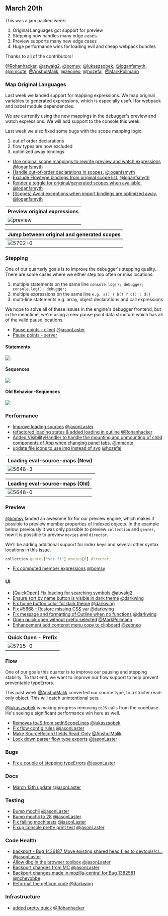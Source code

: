 ## March 20th

This was a jam packed week:

1.  Original Languages got support for preview
2.  Stepping now handles many edge cases
3.  Preview supports many new edge cases
4.  Huge performance wins for loading evil and cheap webpack bundles

Thanks to all of the contributors!

[@Rohanhacker], [@atwalg2], [@bomsy], [@lukaszsobek], [@loganfsmyth], [@mmcote], [@AnshulMalik], [@zeoneo], [@hozefaj], [@MarkPollmann]

### Map Original Languages

Last week we landed support for mapping expressions. We map original variables to generated expressions, which is especially useful for webpack and babel module dependencies.

We are currently using the new mappings in the debugger's preview and watch expressions. We will add support to the console this week.

Last week we also fixed some bugs with the scope mapping logic:

1.  out of order declarations
2.  flow types are now excluded
3.  optimized away bindings

* [Use original scope mappings to rewrite preview and watch expressions][5684] [@loganfsmyth]
* [Handle out-of-order declarations in scopes.][5690] [@loganfsmyth]
* [Exclude Flowtype bindings from original scope list.][5692] [@loganfsmyth]
* [Render a toggle for original/generated scopes when available.][5702] [@loganfsmyth]
* [[Scopes] Avoid exceptions when import bindings are optimized away.][5722] [@loganfsmyth]

[preview]: https://user-images.githubusercontent.com/254562/37664954-99287814-2c32-11e8-9b0c-d8088148ec3c.gif

| Preview original expressions |
| ---------------------------- |
| ![preview]                   |

| Jump between original and generated scopes |
| ------------------------------------------ |
| ![5702-0]                                  |

### Stepping

One of our quarterly goals is to improve the debugger's stepping quality. There are some cases where we either step too often or miss locations:

1.  multiple statements on the same line `console.log(); debugger; console.log(); debugger;`
2.  multiple expressions on the same line `e.g. a() ? b() ? c() : d()`
3.  multi-line statements e.g. array, object declarations and call expressions

We hope to solve all of these issues in the engine's debugger frontend, but in the meantime,
we're using a new pause point data structure which has all of the valid pause locations.

* [Pause points - client][5537] [@jasonLaster]
* [Pause points - server][pp]

[pp]: https://bugzilla.mozilla.org/show_bug.cgi?id=1447316

#### Statements

![](http://g.recordit.co/jlhm0BSr8b.gif)

#### Sequences

![](http://g.recordit.co/28uojVq9M0.gif)

#### Old Behavior -Sequences

![](http://g.recordit.co/fbnwBZrJ9m.gif)

### Performance

* [Improve loading sources][5648] [@jasonLaster]
* [refactored loading states & added loading in outline][5651] [@Rohanhacker]
* [Added VisibilityHandler to handle the mounting and unmounting of child components of App when changing panel tabs.][5688] [@mmcote]
* [update file icons to use img instead of svg][5709] [@hozefaj]

| Loading eval-source-maps (New) |
| ------------------------------ |
| ![5648-3]                      |

| Loading eval-source-maps (Old) |
| ------------------------------ |
| ![5648-0]                      |

### Preview

[@bomsy] landed an awesome fix for our preview engine, which makes it possible to preview member properties of indexed objects. In the example below, previously it was only possible to preview `collection` and `genres`, now it is possible to preview `movies` and `director`.

We'll be adding additional support for index keys and several other syntax locations in this [issue](https://github.com/devtools-html/debugger.html/issues/5695).

```js
collection.genres["sci-fi"].movies[0].director;
```

* [Fix computed member expressions][5655] [@bomsy]

### UI

* [[QuickOpen] Fix loading for searching symbols][5653] [@atwalg2]
* [Ensure sort by name button is visible in dark theme][5666] [@darkwing]
* [Fix home button color for dark theme][5673] [@darkwing]
* [Fix #5668 - Restore missing CSS var][5675] [@darkwing]
* [Fix message and formatting of Outline when no functions][5683] [@darkwing]
* [Open quick open without prefix selected][5715] [@MarkPollmann]
* [Enhancement add contenxt menu copy to clipboard][5704] [@zeoneo]

| Quick Open - Prefix |
| ------------------- |
| ![5715-0]           |

### Flow

One of our goals this quarter is to improve our pausing and stepping stability. To that end, we want to improve our flow support to help prevent preventable typeErrors.

This past week [@AnshulMalik] converted our source type, to a stricter read-only object. This will catch unintentional sets.

[@lukaszsobek] is making progress removing `toJS` calls from the codebase. He's seeing a significant performance win here as well.

* [Removes toJS from setInScopeLines][5664] [@lukaszsobek]
* [Fix flow config rules][5671] [@jasonLaster]
* [Make SourceRecord fields Read-Only][5703] [@AnshulMalik]
* [Lock down parser flow type exports][5674] [@jasonLaster]

### Bugs

* [Fix a couple of stepping typeErrors][5680] [@jasonLaster]

### Docs

* [March 13th update][5662] [@jasonLaster]

### Testing

* [Bump mochii][5670] [@jasonLaster]
* [Bump mochii to 28][5700] [@jasonLaster]
* [Fix failing mochitests][5676] [@jasonLaster]
* [Fixup console pretty print test][5689] [@jasonLaster]

### Code Health

* [backport - Bug 1436187 Move existing shared head files to devtools/cl…][5667] [@jasonLaster]
* [Allow dbg in the browser toolbox][5685] [@jasonLaster]
* [Backport changes from MC][5696] [@jasonLaster]
* [Backport changes made in mozilla-central for Bug 1382581][5705] [@nchevobbe]
* [Reformat the getIcon code][5723] [@darkwing]

### Infrastructure

* [added pretty quick][5719] [@Rohanhacker]

[5648-0]: https://shipusercontent.com/e43b9730dc89b9c3d794f7d9a7f8e4d4/Screen%20Shot%202018-03-09%20at%2010.14.16%20AM.png
[5648-1]: https://shipusercontent.com/684ced3a48464effd75d7bbc296973b4/Screen%20Shot%202018-03-09%20at%2010.14.00%20AM.png
[5648-2]: https://shipusercontent.com/9eb51ab907c4ff4387465344d52f248d/Screen%20Shot%202018-03-09%20at%2010.14.34%20AM.png
[5648-3]: https://shipusercontent.com/92dcf1ed3d7d3681e389a0d3940656ff/Screen%20Shot%202018-03-09%20at%2010.10.25%20AM.png
[5648-4]: https://shipusercontent.com/1ecb7b22f7a5bd3c241426e7c75fa7b4/Screen%20Shot%202018-03-09%20at%2010.08.51%20AM.png
[5648-5]: https://shipusercontent.com/0e3393c1c21a690e59e409f83e2a8dec/Screen%20Shot%202018-03-09%20at%2010.08.12%20AM.png
[5653-0]: https://user-images.githubusercontent.com/23143862/37255763-9e1dd6b6-2516-11e8-984f-619340629fa4.gif
[5666-0]: https://user-images.githubusercontent.com/46655/37372064-835743d8-26df-11e8-9971-f50c08f0a61c.png
[5670-0]: https://user-images.githubusercontent.com/254562/37410574-4c8aabb8-2777-11e8-82e9-aa02593eac89.png
[5673-0]: https://user-images.githubusercontent.com/46655/37427326-136f9652-2797-11e8-8671-e7f47bb3b08b.png
[5688-0]: https://user-images.githubusercontent.com/14250545/37176004-5d396b46-22d8-11e8-92f7-6e0ed588ca3d.gif
[5688-1]: https://user-images.githubusercontent.com/14250545/37488408-1f14a36c-285a-11e8-86c6-073693e9a725.gif
[5702-0]: https://user-images.githubusercontent.com/132260/37547099-eedb0082-292c-11e8-81f3-af2241649b82.gif
[5704-0]: https://user-images.githubusercontent.com/26451940/37554772-5401dfd6-2a03-11e8-82d3-00c001471416.gif
[5715-0]: https://user-images.githubusercontent.com/5286559/37593249-95cdf0ac-2b71-11e8-9385-3fe4d105a215.gif
[5537]: https://github.com/devtools-html/debugger.html/pull/5537
[5648]: https://github.com/devtools-html/debugger.html/pull/5648
[5651]: https://github.com/devtools-html/debugger.html/pull/5651
[5653]: https://github.com/devtools-html/debugger.html/pull/5653
[5655]: https://github.com/devtools-html/debugger.html/pull/5655
[5662]: https://github.com/devtools-html/debugger.html/pull/5662
[5664]: https://github.com/devtools-html/debugger.html/pull/5664
[5666]: https://github.com/devtools-html/debugger.html/pull/5666
[5667]: https://github.com/devtools-html/debugger.html/pull/5667
[5670]: https://github.com/devtools-html/debugger.html/pull/5670
[5671]: https://github.com/devtools-html/debugger.html/pull/5671
[5673]: https://github.com/devtools-html/debugger.html/pull/5673
[5674]: https://github.com/devtools-html/debugger.html/pull/5674
[5675]: https://github.com/devtools-html/debugger.html/pull/5675
[5676]: https://github.com/devtools-html/debugger.html/pull/5676
[5680]: https://github.com/devtools-html/debugger.html/pull/5680
[5683]: https://github.com/devtools-html/debugger.html/pull/5683
[5684]: https://github.com/devtools-html/debugger.html/pull/5684
[5685]: https://github.com/devtools-html/debugger.html/pull/5685
[5688]: https://github.com/devtools-html/debugger.html/pull/5688
[5689]: https://github.com/devtools-html/debugger.html/pull/5689
[5690]: https://github.com/devtools-html/debugger.html/pull/5690
[5692]: https://github.com/devtools-html/debugger.html/pull/5692
[5696]: https://github.com/devtools-html/debugger.html/pull/5696
[5700]: https://github.com/devtools-html/debugger.html/pull/5700
[5702]: https://github.com/devtools-html/debugger.html/pull/5702
[5703]: https://github.com/devtools-html/debugger.html/pull/5703
[5704]: https://github.com/devtools-html/debugger.html/pull/5704
[5705]: https://github.com/devtools-html/debugger.html/pull/5705
[5709]: https://github.com/devtools-html/debugger.html/pull/5709
[5715]: https://github.com/devtools-html/debugger.html/pull/5715
[5719]: https://github.com/devtools-html/debugger.html/pull/5719
[5722]: https://github.com/devtools-html/debugger.html/pull/5722
[5723]: https://github.com/devtools-html/debugger.html/pull/5723
[@jasonlaster]: https://github.com/jasonLaster
[@rohanhacker]: https://github.com/Rohanhacker
[@atwalg2]: https://github.com/atwalg2
[@bomsy]: https://github.com/bomsy
[@lukaszsobek]: https://github.com/lukaszsobek
[@darkwing]: https://github.com/darkwing
[@loganfsmyth]: https://github.com/loganfsmyth
[@mmcote]: https://github.com/mmcote
[@anshulmalik]: https://github.com/AnshulMalik
[@zeoneo]: https://github.com/zeoneo
[@nchevobbe]: https://github.com/nchevobbe
[@hozefaj]: https://github.com/hozefaj
[@markpollmann]: https://github.com/MarkPollmann
